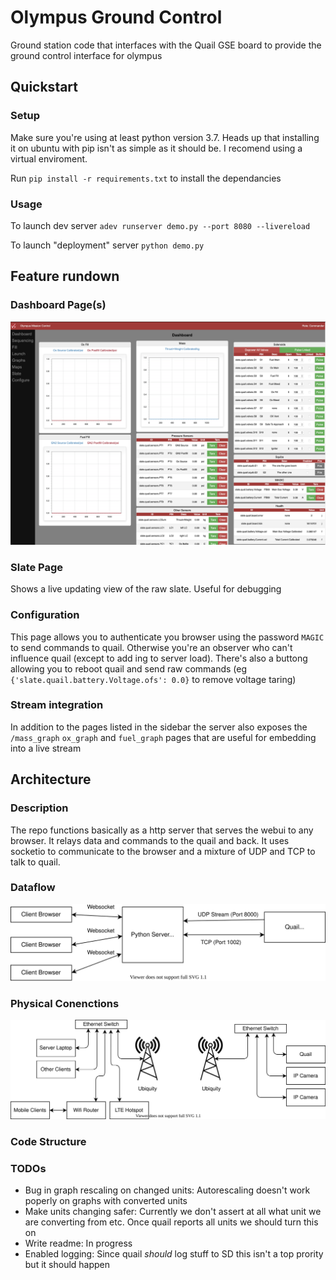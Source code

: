 # Olympus Ground Control

Ground station code that interfaces with the Quail GSE board to provide the ground control interface for olympus 

## Quickstart

### Setup

Make sure you're using at least python version 3.7. Heads up that installing it on ubuntu with pip isn't as simple as it should be.  I recomend using a virtual enviroment.

Run `pip install -r requirements.txt` to install the dependancies

### Usage

To launch dev server `adev runserver demo.py --port 8080 --livereload`

To launch "deployment" server `python demo.py`

## Feature rundown

### Dashboard Page(s)

![Dashboard Page](imgs/dashboard.png)

### Slate Page

Shows a live updating view of the raw slate. Useful for debugging

### Configuration

This page allows you to authenticate you browser using the password `MAGIC` to send commands to quail. Otherwise you're an observer who can't influence quail (except to add ing to server load). There's also a buttong allowing you to reboot quail and send raw commands (eg `{'slate.quail.battery.Voltage.ofs': 0.0}` to remove voltage taring)

### Stream integration

In addition to the pages listed in the sidebar the server also exposes the `/mass_graph` `ox_graph` and `fuel_graph` pages that are useful for embedding into a live stream

## Architecture

### Description

The repo functions basically as a http server that serves the webui to any browser. It relays data and commands to the quail and back. It uses socketio to communicate to the browser and a mixture of UDP and TCP to talk to quail. 


### Dataflow
![Network Diagram](imgs/network.drawio.svg)


### Physical Conenctions
![Physical Connections](imgs/physical.drawio.svg)


### Code Structure


### TODOs

- Bug in graph rescaling on changed units: Autorescaling doesn't work poperly on graphs with converted units
- Make units changing safer: Currently we don't assert at all what unit we are converting from etc. Once quail reports all units we should turn this on
- Write readme: In progress
- Enabled logging: Since quail *should* log stuff to SD this isn't a top prority but it should happen